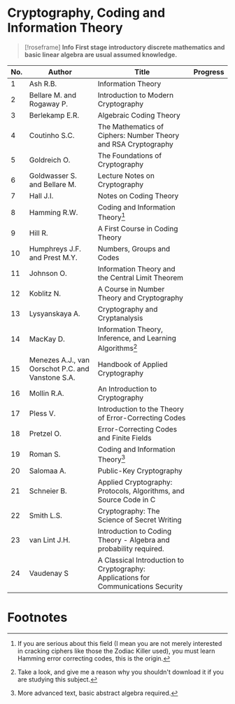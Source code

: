 # Cryptography, Coding and Information Theory

> [!roseframe] **Info**
> **First stage introductory discrete mathematics and basic linear algebra are usual assumed knowledge.**

| No. | Author                                            | Title                                                                              | Progress |
| --- | ------------------------------------------------- | ---------------------------------------------------------------------------------- | -------- |
| 1   | Ash R.B.                                          | Information Theory                                                                 |          |
| 2   | Bellare M. and Rogaway P.                         | Introduction to Modern Cryptography                                                |          |
| 3   | Berlekamp E.R.                                    | Algebraic Coding Theory                                                            |          |
| 4   | Coutinho S.C.                                     | The Mathematics of Ciphers: Number Theory and RSA Cryptography                     |          |
| 5   | Goldreich O.                                      | The Foundations of Cryptography                                                    |          |
| 6   | Goldwasser S. and Bellare M.                      | Lecture Notes on Cryptography                                                      |          |
| 7   | Hall J.I.                                         | Notes on Coding Theory                                                             |          |
| 8   | Hamming R.W.                                      | Coding and Information Theory[^1]                                                  |          |
| 9   | Hill R.                                           | A First Course in Coding Theory                                                    |          |
| 10  | Humphreys J.F. and Prest M.Y.                     | Numbers, Groups and Codes                                                          |          |
| 11  | Johnson O.                                        | Information Theory and the Central Limit Theorem                                   |          |
| 12  | Koblitz N.                                        | A Course in Number Theory and Cryptography                                         |          |
| 13  | Lysyanskaya A.                                    | Cryptography and Cryptanalysis                                                     |          |
| 14  | MacKay D.                                         | Information Theory, Inference, and Learning Algorithms[^2]                         |          |
| 15  | Menezes A.J., van Oorschot P.C. and Vanstone S.A. | Handbook of Applied Cryptography                                                   |          |
| 16  | Mollin R.A.                                       | An Introduction to Cryptography                                                    |          |
| 17  | Pless V.                                          | Introduction to the Theory of Error-Correcting Codes                               |          |
| 18  | Pretzel O.                                        | Error-Correcting Codes and Finite Fields                                           |          |
| 19  | Roman S.                                          | Coding and Information Theory[^3]                                                  |          |
| 20  | Salomaa A.                                        | Public-Key Cryptography                                                            |          |
| 21  | Schneier B.                                       | Applied Cryptography: Protocols, Algorithms, and Source Code in C                  |          |
| 22  | Smith L.S.                                        | Cryptography: The Science of Secret Writing                                        |          |
| 23  | van Lint J.H.                                     | Introduction to Coding Theory - Algebra and probability required.                  |          |
| 24  | Vaudenay S                                        | A Classical Introduction to Cryptography: Applications for Communications Security |          |
# Footnotes

[^1]: If you are serious about this field (I mean you are not merely interested in cracking ciphers like those the Zodiac Killer used), you must learn Hamming error correcting codes, this is the origin.
[^2]: Take a look, and give me a reason why you shouldn't download it if you are studying this subject.
[^3]: More advanced text, basic abstract algebra required.